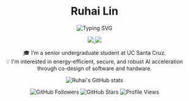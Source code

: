 <h1 align="center">Ruhai Lin</h1>

<!-- 🔤 多行动态打字效果 -->
<p align="center">
  <img src="https://readme-typing-svg.demolab.com?font=Fira+Code&size=24&pause=1000&color=F70000&center=true&vCenter=true&width=600&lines=Hello+There%2C+This+Is+Ruhai;You+Found+Ruhai's+GitHub;Sudo+Welcome" alt="Typing SVG" />
</p>

<!-- 🌐 社交链接 -->
<p align="center">
  <a href="https://www.linkedin.com/in/ruhai-lin](https://www.linkedin.com/in/ruhai-lin-879931229" target="_blank">
    <img src="https://img.shields.io/badge/LinkedIn-blue?logo=linkedin&logoColor=white&style=for-the-badge" />
  </a>
  <a href="https://scholar.google.com/citations?user=JfmfsWgAAAAJ&hl" target="_blank">
    <img src="https://img.shields.io/badge/Google_Scholar-4285F4?logo=google-scholar&logoColor=white&style=for-the-badge" />
  </a>
</p>

<!-- 🧑‍💻 简短自我介绍 -->
<p align="center">
  🎓 I’m a senior undergraduate student at UC Santa Cruz.<br>
  💡 I'm interested in energy-efficient, secure, and robust AI acceleration through co-design of software and hardware.
</p>

<!-- 📊 GitHub 动态数据 -->
<p align="center">
  <img src="https://github-readme-stats.vercel.app/api?username=ruhai-lin&show_icons=true&theme=radical" alt="Ruhai's GitHub stats" />
</p>

<!-- 🔢 关注、Star、访问量 -->
<p align="center">
  <img src="https://img.shields.io/github/followers/ruhai-lin?label=Follow&style=for-the-badge&color=blue" alt="GitHub Followers" />
  <img src="https://img.shields.io/github/stars/ruhai-lin?label=Stars&style=for-the-badge&color=brightgreen" alt="GitHub Stars" />
  <img src="https://komarev.com/ghpvc/?username=ruhai-lin&style=for-the-badge&color=purple" alt="Profile Views" />
</p>
